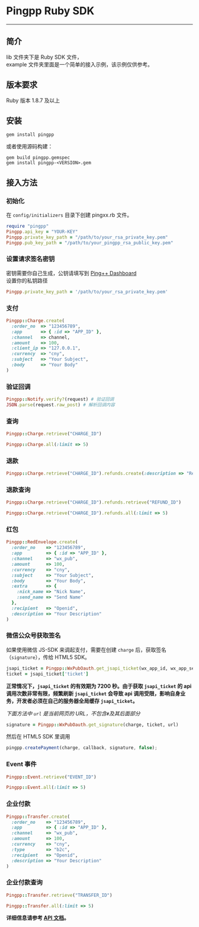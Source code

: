Pingpp Ruby SDK
=================
****

## 简介
lib 文件夹下是 Ruby SDK 文件，<br>
example 文件夹里面是一个简单的接入示例，该示例仅供参考。

## 版本要求
Ruby 版本 1.8.7 及以上

## 安装
```
gem install pingpp
```
或者使用源码构建：
```
gem build pingpp.gemspec
gem install pingpp-<VERSION>.gem
```

## 接入方法
### 初始化

在 `config/initializers` 目录下创建 pingxx.rb 文件。

``` ruby
require "pingpp"
Pingpp.api_key = "YOUR-KEY"
Pingpp.private_key_path = "/path/to/your_rsa_private_key.pem"
Pingpp.pub_key_path = "/path/to/your_pingpp_rsa_public_key.pem"
```

### 设置请求签名密钥
密钥需要你自己生成，公钥请填写到 [Ping++ Dashboard](https://dashboard.pingxx.com)  
设置你的私钥路径
``` ruby
Pingpp.private_key_path = '/path/to/your_rsa_private_key.pem'
```

### 支付
``` ruby
Pingpp::Charge.create(
  :order_no  => "123456789",
  :app       => { :id => "APP_ID" },
  :channel   => channel,
  :amount    => 100,
  :client_ip => "127.0.0.1",
  :currency  => "cny",
  :subject   => "Your Subject",
  :body      => "Your Body"
)
```

### 验证回调
```ruby
Pingpp::Notify.verify?(request) # 验证回调
JSON.parse(request.raw_post) # 解析回调内容
```

### 查询
``` ruby
Pingpp::Charge.retrieve("CHARGE_ID")
```
``` ruby
Pingpp::Charge.all(:limit => 5)
```

### 退款
``` ruby
Pingpp::Charge.retrieve("CHARGE_ID").refunds.create(:description => "Refund Description")
```

### 退款查询
``` ruby
Pingpp::Charge.retrieve("CHARGE_ID").refunds.retrieve("REFUND_ID")
```
``` ruby
Pingpp::Charge.retrieve("CHARGE_ID").refunds.all(:limit => 5)
```

### 红包
``` ruby
Pingpp::RedEnvelope.create(
  :order_no    => "123456789",
  :app         => { :id => "APP_ID" },
  :channel     => "wx_pub",
  :amount      => 100,
  :currency    => "cny",
  :subject     => "Your Subject",
  :body        => "Your Body",
  :extra       => {
    :nick_name => "Nick Name",
    :send_name => "Send Name"
  },
  :recipient   => "Openid",
  :description => "Your Description"
)
```

### 微信公众号获取签名
如果使用微信 JS-SDK 来调起支付，需要在创建 `charge` 后，获取签名（`signature`），传给 HTML5 SDK。
``` ruby
jsapi_ticket = Pingpp::WxPubOauth.get_jsapi_ticket(wx_app_id, wx_app_secret)
ticket = jsapi_ticket['ticket']
```
**正常情况下，`jsapi_ticket` 的有效期为 7200 秒。由于获取 `jsapi_ticket` 的 api 调用次数非常有限，频繁刷新 `jsapi_ticket` 会导致 api 调用受限，影响自身业务，开发者必须在自己的服务器全局缓存 `jsapi_ticket`。**

_下面方法中 `url` 是当前网页的 URL，不包含`#`及其后面部分_
``` ruby
signature = Pingpp::WxPubOauth.get_signature(charge, ticket, url)
```
然后在 HTML5 SDK 里调用
``` js
pingpp.createPayment(charge, callback, signature, false);
```

### Event 事件
``` ruby
Pingpp::Event.retrieve("EVENT_ID")
```
``` ruby
Pingpp::Event.all(:limit => 5)
```

### 企业付款
``` ruby
Pingpp::Transfer.create(
  :order_no    => "123456789",
  :app         => { :id => "APP_ID" },
  :channel     => "wx_pub",
  :amount      => 100,
  :currency    => "cny",
  :type        => "b2c",
  :recipient   => "Openid",
  :description => "Your Description"
)
```
### 企业付款查询
``` ruby
Pingpp::Transfer.retrieve("TRANSFER_ID")
```
``` ruby
Pingpp::Transfer.all(:limit => 5)
```

**详细信息请参考 [API 文档](https://pingxx.com/document/api?ruby)。**
